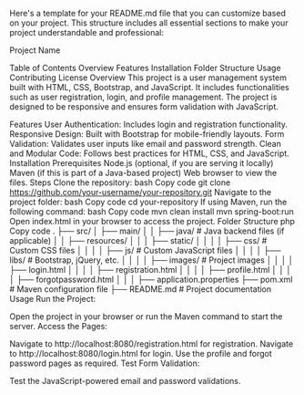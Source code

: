 
Here's a template for your README.md file that you can customize based on your project. This structure includes all essential sections to make your project understandable and professional:

Project Name



Table of Contents
Overview
Features
Installation
Folder Structure
Usage
Contributing
License
Overview
This project is a user management system built with HTML, CSS, Bootstrap, and JavaScript. It includes functionalities such as user registration, login, and profile management. The project is designed to be responsive and ensures form validation with JavaScript.

Features
User Authentication: Includes login and registration functionality.
Responsive Design: Built with Bootstrap for mobile-friendly layouts.
Form Validation: Validates user inputs like email and password strength.
Clean and Modular Code: Follows best practices for HTML, CSS, and JavaScript.
Installation
Prerequisites
Node.js (optional, if you are serving it locally)
Maven (if this is part of a Java-based project)
Web browser to view the files.
Steps
Clone the repository:
bash
Copy code
git clone https://github.com/your-username/your-repository.git
Navigate to the project folder:
bash
Copy code
cd your-repository
If using Maven, run the following command:
bash
Copy code
mvn clean install
mvn spring-boot:run
Open index.html in your browser to access the project.
Folder Structure
php
Copy code
.
├── src/
│   ├── main/
│   │   ├── java/                # Java backend files (if applicable)
│   │   ├── resources/
│   │   │   ├── static/
│   │   │   │   ├── css/         # Custom CSS files
│   │   │   │   ├── js/          # Custom JavaScript files
│   │   │   │   ├── libs/        # Bootstrap, jQuery, etc.
│   │   │   │   ├── images/      # Project images
│   │   │   │   ├── login.html
│   │   │   │   ├── registration.html
│   │   │   │   ├── profile.html
│   │   │   │   ├── forgotpassword.html
│   │   │   ├── application.properties
├── pom.xml                     # Maven configuration file
├── README.md                   # Project documentation
Usage
Run the Project:

Open the project in your browser or run the Maven command to start the server.
Access the Pages:

Navigate to http://localhost:8080/registration.html for registration.
Navigate to http://localhost:8080/login.html for login.
Use the profile and forgot password pages as required.
Test Form Validation:

Test the JavaScript-powered email and password validations.

